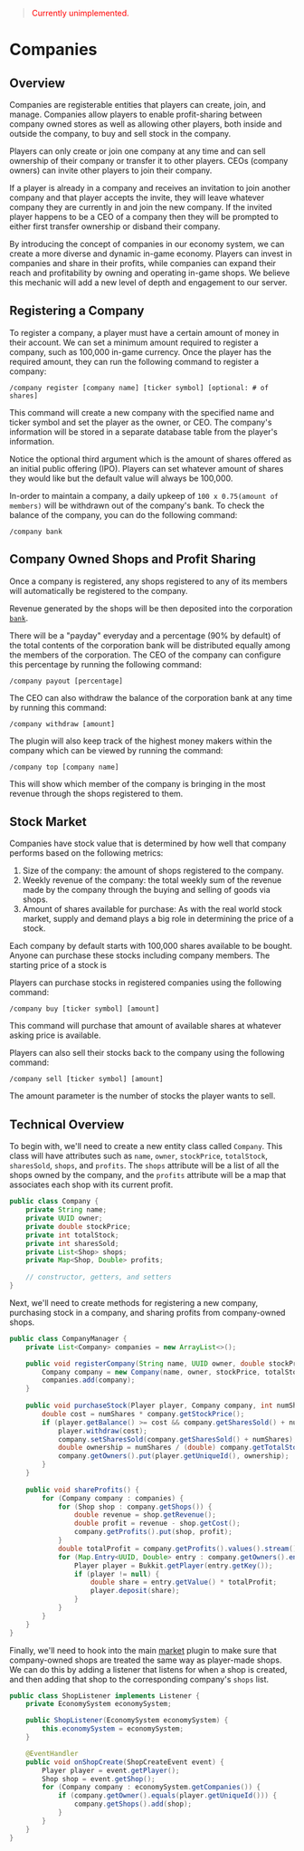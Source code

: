 > <span style="color:red">Currently unimplemented.</span>
# Companies

## Overview

Companies are registerable entities that players can create, join, and manage. Companies allow players to enable profit-sharing between company owned stores as well as allowing other players, both inside and outside the company, to buy and sell stock in the company.
   
Players can only create or join one company at any time and can sell ownership of their company or transfer it to other players. CEOs (company owners) can invite other players to join their company. 
   
If a player is already in a company and receives an invitation to join another company and that player accepts the invite, they will leave whatever company they are currently in and join the new company. If the invited player happens to be a CEO of a company then they will be prompted to either first transfer ownership or disband their company.
   
By introducing the concept of companies in our economy system, we can create a more diverse and dynamic in-game economy. Players can invest in companies and share in their profits, while companies can expand their reach and profitability by owning and operating in-game shops. We believe this mechanic will add a new level of depth and engagement to our server.

## Registering a Company

To register a company, a player must have a certain amount of money in their account. We can set a minimum amount required to register a company, such as 100,000 in-game currency. Once the player has the required amount, they can run the following command to register a company:

```
/company register [company name] [ticker symbol] [optional: # of shares]
```

This command will create a new company with the specified name and ticker symbol and set the player as the owner, or CEO. The company's information will be stored in a separate database table from the player's information.
   
Notice the optional third argument which is the amount of shares offered as an initial public offering (IPO). Players can set whatever amount of shares they would like but the default value will always be 100,000.
   
In-order to maintain a company, a daily upkeep of `100 x 0.75(amount of members)` will be withdrawn out of the company's bank. To check the balance of the company, you can do the following command:

```
/company bank
```

## Company Owned Shops and Profit Sharing

Once a company is registered, any shops registered to any of its members will automatically be registered to the company. 

Revenue generated by the shops will be then deposited into the corporation [`bank`](/src/mech/economy/banking.md). 
   
There will be a "payday" everyday and a percentage (90% by default) of the total contents of the corporation bank will be distributed equally among the members of the corporation. The CEO of the company can configure this percentage by running the following command:
   
```
/company payout [percentage]
```
   
The CEO can also withdraw the balance of the corporation bank at any time by running this command:
   
```
/company withdraw [amount]
```
The plugin will also keep track of the highest money makers within the company which can be viewed by running the command:
```
/company top [company name]
```
This will show which member of the company is bringing in the most revenue through the shops registered to them.
## Stock Market

Companies have stock value that is determined by how well that company performs based on the following metrics:

1. Size of the company: the amount of shops registered to the company.
2. Weekly revenue of the company: the total weekly sum of the revenue made by the company through the buying and selling of goods via shops.
3. Amount of shares available for purchase: As with the real world stock market, supply and demand plays a big role in determining the price of a stock.
   
Each company by default starts with 100,000 shares available to be bought. Anyone can purchase these stocks including company members. The starting price of a stock is 
   
Players can purchase stocks in registered companies using the following command:

```
/company buy [ticker symbol] [amount]
```
   
This command will purchase that amount of available shares at whatever asking price is available.
    
Players can also sell their stocks back to the company using the following command:

```
/company sell [ticker symbol] [amount]
```

The amount parameter is the number of stocks the player wants to sell.

## Technical Overview

To begin with, we'll need to create a new entity class called `Company`. This class will have attributes such as `name`, `owner`, `stockPrice`, `totalStock`, `sharesSold`, `shops`, and `profits`. The `shops` attribute will be a list of all the shops owned by the company, and the `profits` attribute will be a map that associates each shop with its current profit.

```java
public class Company {
    private String name;
    private UUID owner;
    private double stockPrice;
    private int totalStock;
    private int sharesSold;
    private List<Shop> shops;
    private Map<Shop, Double> profits;
    
    // constructor, getters, and setters
}
```

Next, we'll need to create methods for registering a new company, purchasing stock in a company, and sharing profits from company-owned shops. 

```java
public class CompanyManager {
    private List<Company> companies = new ArrayList<>();

    public void registerCompany(String name, UUID owner, double stockPrice, int totalStock) {
        Company company = new Company(name, owner, stockPrice, totalStock, new ArrayList<>(), new HashMap<>());
        companies.add(company);
    }
    
    public void purchaseStock(Player player, Company company, int numShares) {
        double cost = numShares * company.getStockPrice();
        if (player.getBalance() >= cost && company.getSharesSold() + numShares <= company.getTotalStock()) {
            player.withdraw(cost);
            company.setSharesSold(company.getSharesSold() + numShares);
            double ownership = numShares / (double) company.getTotalStock();
            company.getOwners().put(player.getUniqueId(), ownership);
        }
    }
    
    public void shareProfits() {
        for (Company company : companies) {
            for (Shop shop : company.getShops()) {
                double revenue = shop.getRevenue();
                double profit = revenue - shop.getCost();
                company.getProfits().put(shop, profit);
            }
            double totalProfit = company.getProfits().values().stream().mapToDouble(Double::doubleValue).sum();
            for (Map.Entry<UUID, Double> entry : company.getOwners().entrySet()) {
                Player player = Bukkit.getPlayer(entry.getKey());
                if (player != null) {
                    double share = entry.getValue() * totalProfit;
                    player.deposit(share);
                }
            }
        }
    }
}
```

Finally, we'll need to hook into the main [market](/src/mech/economy/market.md) plugin to make sure that company-owned shops are treated the same way as player-made shops. We can do this by adding a listener that listens for when a shop is created, and then adding that shop to the corresponding company's `shops` list.

```java
public class ShopListener implements Listener {
    private EconomySystem economySystem;

    public ShopListener(EconomySystem economySystem) {
        this.economySystem = economySystem;
    }

    @EventHandler
    public void onShopCreate(ShopCreateEvent event) {
        Player player = event.getPlayer();
        Shop shop = event.getShop();
        for (Company company : economySystem.getCompanies()) {
            if (company.getOwner().equals(player.getUniqueId())) {
                company.getShops().add(shop);
            }
        }
    }
}
```